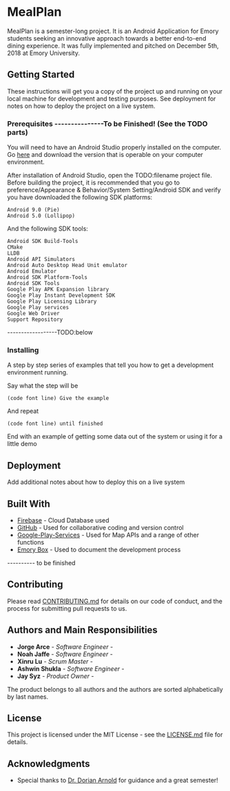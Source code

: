 # MealPlan

MealPlan is a semester-long project. It is an Android Application for Emory students seeking an innovative approach towards a better end-to-end dining experience. It was fully implemented and pitched on December 5th, 2018 at Emory University.


## Getting Started

These instructions will get you a copy of the project up and running on your local machine for development and testing purposes. See deployment for notes on how to deploy the project on a live system.

### Prerequisites ---------------To be Finished! (See the TODO parts)

You will need to have an Android Studio properly installed on the computer. Go [here](https://developer.android.com/studio/) and download the version that is operable on your computer environment. 

After installation of Android Studio, open the TODO:filename project file. Before building the project, it is recommended that you go to preference/Appearance & Behavior/System Setting/Android SDK and verify you have downloaded the following SDK platforms:
```
Android 9.0 (Pie)
Android 5.0 (Lollipop)
```

And the following SDK tools:
```
Android SDK Build-Tools
CMake
LLDB
Android API Simulators
Android Auto Desktop Head Unit emulator
Android Emulator
Android SDK Platform-Tools
Android SDK Tools
Google Play APK Expansion library
Google Play Instant Development SDK
Google Play Licensing Library
Google Play services
Google Web Driver
Support Repository
```
------------------TODO:below

### Installing

A step by step series of examples that tell you how to get a development environment running.

Say what the step will be

```
(code font line) Give the example
```

And repeat

```
(code font line) until finished
```

End with an example of getting some data out of the system or using it for a little demo

## Deployment

Add additional notes about how to deploy this on a live system

## Built With

* [Firebase](https://firebase.google.com/) - Cloud Database used
* [GitHub](https://github.com/) - Used for collaborative coding and version control
* [Google-Play-Services](https://developer.android.com/distribute/play-services/) - Used for Map APIs and a range of other functions
* [Emory Box](https://emory.account.box.com/) - Used to document the development process

---------- to be finished

## Contributing

Please read [CONTRIBUTING.md](https://gist.github.com/PurpleBooth/b24679402957c63ec426) for details on our code of conduct, and the process for submitting pull requests to us.

## Authors and Main Responsibilities

* **Jorge Arce** - *Software Engineer* -
* **Noah Jaffe** - *Software Engineer* - 
* **Xinru Lu** - *Scrum Master* - 
* **Ashwin Shukla** - *Software Engineer* - 
* **Jay Syz** - *Product Owner* - 

The product belongs to all authors and the authors are sorted alphabetically by last names.

## License

This project is licensed under the MIT License - see the [LICENSE.md](https://github.com/ssyz/CS370-MealPlan/blob/master/LICENSE.md) file for details.

## Acknowledgments

* Special thanks to [Dr. Dorian Arnold](http://www.mathcs.emory.edu/~darnold/) for guidance and a great semester!
